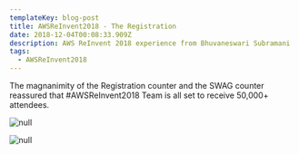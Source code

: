 ```yaml
---
templateKey: blog-post
title: AWSReInvent2018 - The Registration
date: 2018-12-04T00:08:33.909Z
description: AWS ReInvent 2018 experience from Bhuvaneswari Subramani
tags:
  - AWSReInvent2018
---
```

The magnanimity of the Registration counter and the SWAG counter reassured that #AWSReInvent2018 Team is all set to receive 50,000+ attendees.

![null](/img/registration.png)

![null](/img/registration_2.png)
